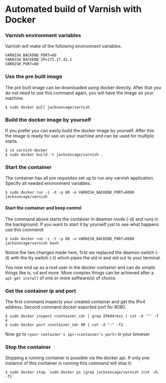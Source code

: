 Automated build of Varnish with Docker
===========

### Varnish environment variables
Varnish will make of the following environment variables.

	VARNISH_BACKEND_PORT=80
	VARNISH_BACKEND_IP=172.17.42.1
	VARNISH_PORT=80

### Use the pre built image
The pre built image can be downloaded using docker directly. After that you do not need to use this command again, you will have the image on your machine.

	$ sudo docker pull jacksoncage/varnish


### Build the docker image by yourself
If you prefer you can easily build the docker image by yourself. After this the image is ready for use on your machine and can be used for multiple starts.

	$ cd varnish-docker
	$ sudo docker build -t jacksoncage/varnish .


### Start the container
The container has all pre requisites set up to run any varnish application. Specify all needed environment variables.

	$ sudo docker run -i -d -p 80 -e VARNISH_BACKEND_PORT=8080 jacksoncage/varnish


#### Start the container and keep control
The command above starts the container in deamon mode (-d) and runs in the background. If you want to start it by yourself just to see what happens use this command:

	$ sudo docker run -i -t -p 80 -e VARNISH_BACKEND_PORT=8080 jacksoncage/varnish bash

Notice the two changes made here, first we replaced the deamon switch (-d) with the tty switch (-t) which pipes the std in and std out to your terminal.

You now end up as a root user in the docker container and can do simple things like ls, cd and more. More complex things can be achieved after a `apt-get install` of one or more software(s) of choice.

### Get the container ip and port
The first command inspects your created container and get the IPv4 address. Second command docker exported port for 8080.

    $ sudo docker inspect <container_id> | grep IPAddress | cut -d '"' -f 4
    $ sudo docker port <container_id> 80 | cut -d ":" -f2

Now go to `<your container's ip>:<container's port>` in your browser


### Stop the container
Stopping a running container is possible via the docker api. If only one instance of this container is running this command will stop it:

	$ sudo docker stop `sudo docker ps |grep jacksoncage/varnish |cut -d\  -f1`

